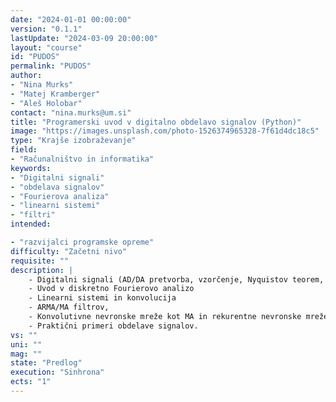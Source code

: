 ```yaml
---
date: "2024-01-01 00:00:00" 
version: "0.1.1"
lastUpdate: "2024-03-09 20:00:00"
layout: "course"
id: "PUDOS"
permalink: "PUDOS"
author:
- "Nina Murks"
- "Matej Kramberger"
- "Aleš Holobar"
contact: "nina.murks@um.si"
title: "Programerski uvod v digitalno obdelavo signalov (Python)"
image: "https://images.unsplash.com/photo-1526374965328-7f61d4dc18c5"
type: "Krajše izobraževanje"
field:
- "Računalništvo in informatika"
keywords:
- "Digitalni signali"
- "obdelava signalov"
- "Fourierova analiza"
- "linearni sistemi"
- "filtri"
intended:

- "razvijalci programske opreme"
difficulty: "Začetni nivo"
requisite: ""
description: |
    - Digitalni signali (AD/DA pretvorba, vzorčenje, Nyquistov teorem, ločljivost)
    - Uvod v diskretno Fourierovo analizo
    - Linearni sistemi in konvolucija
    - ARMA/MA filtrov, 
    - Konvolutivne nevronske mreže kot MA in rekurentne nevronske mreže kot ARMA sistemi
    - Praktični primeri obdelave signalov.
vs: ""
uni: ""
mag: ""
state: "Predlog"
execution: "Sinhrona"
ects: "1"
---
```

